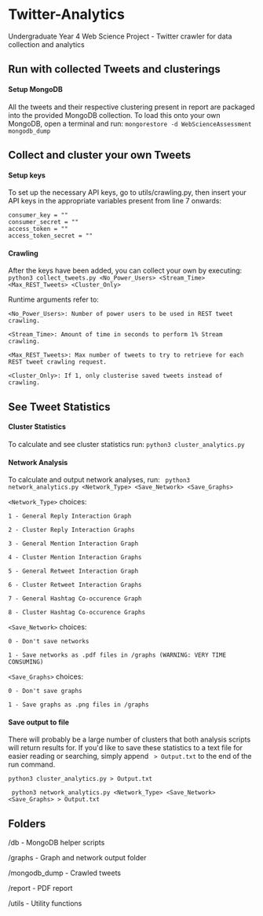 # Twitter-Analytics
Undergraduate Year 4 Web Science Project - Twitter crawler for data collection and analytics

## Run with collected Tweets and clusterings

#### Setup MongoDB

All the tweets and their respective clustering present in report are packaged into the provided MongoDB collection. To load this onto your own MongoDB, open a terminal and run:
```mongorestore -d WebScienceAssessment mongodb_dump```

## Collect and cluster your own Tweets 

#### Setup keys
To set up the necessary API keys, go to utils/crawling.py, then insert your API keys in the appropriate variables present from line 7 onwards:
```
consumer_key = ""
consumer_secret = ""
access_token = ""
access_token_secret = ""
```

#### Crawling
After the keys have been added, you can collect your own by executing: ```python3 collect_tweets.py <No_Power_Users> <Stream_Time> <Max_REST_Tweets> <Cluster_Only>```

Runtime arguments refer to:

	<No_Power_Users>: Number of power users to be used in REST tweet crawling.

	<Stream_Time>: Amount of time in seconds to perform 1% Stream crawling.

	<Max_REST_Tweets>: Max number of tweets to try to retrieve for each REST tweet crawling request.

	<Cluster_Only>: If 1, only clusterise saved tweets instead of crawling.

## See Tweet Statistics

#### Cluster Statistics

To calculate and see cluster statistics run: ```python3 cluster_analytics.py```

#### Network Analysis

To calculate and output network analyses, run: ``` python3 network_analytics.py <Network_Type> <Save_Network> <Save_Graphs>```

```<Network_Type>``` choices:

	1 - General Reply Interaction Graph

	2 - Cluster Reply Interaction Graphs

	3 - General Mention Interaction Graph

	4 - Cluster Mention Interaction Graphs

	5 - General Retweet Interaction Graph

	6 - Cluster Retweet Interaction Graphs

	7 - General Hashtag Co-occurence Graph

	8 - Cluster Hashtag Co-occurence Graphs

```<Save_Network>``` choices:

	0 - Don't save networks

	1 - Save networks as .pdf files in /graphs (WARNING: VERY TIME CONSUMING)

```<Save_Graphs>``` choices:

	0 - Don't save graphs

	1 - Save graphs as .png files in /graphs
	
#### Save output to file

There will probably be a large number of clusters that both analysis scripts will return results for. If you'd like to save these statistics to a text file for easier reading or searching, simply append ``` > Output.txt``` to the end of the run command.

```python3 cluster_analytics.py > Output.txt```

``` python3 network_analytics.py <Network_Type> <Save_Network> <Save_Graphs> > Output.txt```

## Folders

/db - MongoDB helper scripts

/graphs - Graph and network output folder

/mongodb_dump - Crawled tweets 

/report - PDF report

/utils - Utility functions
